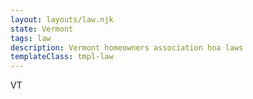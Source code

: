 ```yaml
---
layout: layouts/law.njk
state: Vermont
tags: law
description: Vermont homeowners association hoa laws
templateClass: tmpl-law
---
```


VT